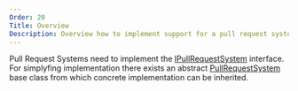 ```yaml
---
Order: 20
Title: Overview
Description: Overview how to implement support for a pull request system.
---
```

Pull Request Systems need to implement the [IPullRequestSystem] interface.
For simplyfing implementation there exists an abstract [PullRequestSystem] base class from which concrete implementation can be inherited.

[IPullRequestSystem]: ../../api/Cake.Prca.PullRequests/IPullRequestSystem
[PullRequestSystem]: ../../api/Cake.Prca.PullRequests/PullRequestSystem